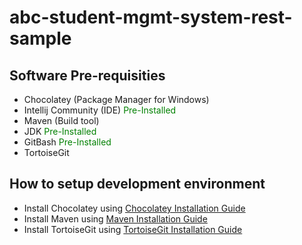 # abc-student-mgmt-system-rest-sample

## Software Pre-requisities
* Chocolatey (Package Manager for Windows)
* Intellij Community (IDE) <span style="color:green">Pre-Installed</span>
* Maven (Build tool) 
* JDK <span style="color:green">Pre-Installed</span>
* GitBash <span style="color:green">Pre-Installed</span>
* TortoiseGit 

## How to setup development environment
* Install Chocolatey using [Chocolatey Installation Guide](https://chocolatey.org/install)
* Install Maven using [Maven Installation Guide](https://community.chocolatey.org/packages/maven)
* Install TortoiseGit using [TortoiseGit Installation Guide](https://community.chocolatey.org/packages/tortoisegit)

